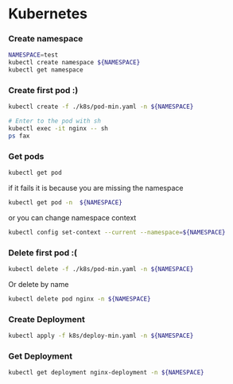 # Kubernetes 

### Create namespace
```bash
NAMESPACE=test
kubectl create namespace ${NAMESPACE}
kubectl get namespace
```

### Create first pod :) 
```bash
kubectl create -f ./k8s/pod-min.yaml -n ${NAMESPACE}

# Enter to the pod with sh 
kubectl exec -it nginx -- sh
ps fax
```

### Get pods 
```bash
kubectl get pod
```

if it fails it is because you are missing the namespace
```bash
kubectl get pod -n  ${NAMESPACE}
```
or you can change namespace context
```bash
kubectl config set-context --current --namespace=${NAMESPACE}
```

### Delete first pod :( 
```bash
kubectl delete -f ./k8s/pod-min.yaml -n ${NAMESPACE}
```

Or delete by name
```bash
kubectl delete pod nginx -n ${NAMESPACE}
```

### Create Deployment

```bash
kubectl apply -f k8s/deploy-min.yaml -n ${NAMESPACE}
```

### Get Deployment

```bash
kubectl get deployment nginx-deployment -n ${NAMESPACE}
```